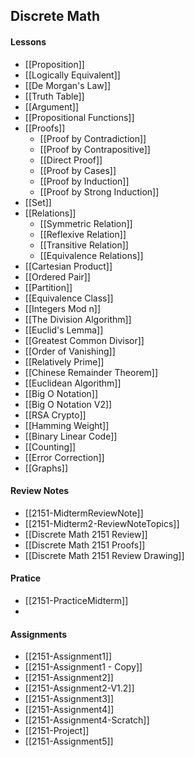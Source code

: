 ## Discrete Math
#### Lessons
- [[Proposition]]
- [[Logically Equivalent]]
- [[De Morgan's Law]]
- [[Truth Table]]
- [[Argument]]
- [[Propositional Functions]]
- [[Proofs]]
	- [[Proof by Contradiction]]
	- [[Proof by Contrapositive]]
	- [[Direct Proof]]
	- [[Proof by Cases]]
	- [[Proof by Induction]]
	- [[Proof by Strong Induction]]
- [[Set]]
- [[Relations]]
	- [[Symmetric Relation]]
	- [[Reflexive Relation]]
	- [[Transitive Relation]]
	- [[Equivalence Relations]]
- [[Cartesian Product]]
- [[Ordered Pair]]
- [[Partition]]
- [[Equivalence Class]]
- [[Integers Mod n]]
- [[The Division Algorithm]]
- [[Euclid's Lemma]]
- [[Greatest Common Divisor]]
- [[Order of Vanishing]]
- [[Relatively Prime]]
- [[Chinese Remainder Theorem]]
- [[Euclidean Algorithm]]
- [[Big O Notation]]
- [[Big O Notation V2]]
- [[RSA Crypto]]
- [[Hamming Weight]]
- [[Binary Linear Code]]
- [[Counting]]
- [[Error Correction]]
- [[Graphs]]

#### Review Notes
- [[2151-MidtermReviewNote]]
- [[2151-Midterm2-ReviewNoteTopics]]
- [[Discrete Math 2151 Review]]
- [[Discrete Math 2151 Proofs]]
- [[Discrete Math 2151 Review Drawing]]


#### Pratice
- [[2151-PracticeMidterm]]
- 

#### Assignments
- [[2151-Assignment1]]
- [[2151-Assignment1 - Copy]]
- [[2151-Assignment2]]
- [[2151-Assignment2-V1.2]]
- [[2151-Assignment3]]
- [[2151-Assignment4]]
- [[2151-Assignment4-Scratch]]
- [[2151-Project]]
- [[2151-Assignment5]]
